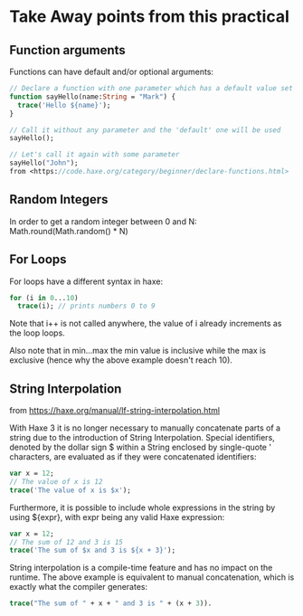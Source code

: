 # Take Away points from this practical

## Function arguments

Functions can have default and/or optional arguments:

```Haxe
// Declare a function with one parameter which has a default value set
function sayHello(name:String = "Mark") {
  trace('Hello ${name}');
}

// Call it without any parameter and the 'default' one will be used
sayHello();

// Let's call it again with some parameter
sayHello("John");
from <https://code.haxe.org/category/beginner/declare-functions.html>
```

## Random Integers

In order to get a random integer between 0 and N:
Math.round(Math.random() * N)

## For Loops

For loops have a different syntax in haxe:

```Haxe
for (i in 0...10)
  trace(i); // prints numbers 0 to 9
```

Note that i++ is not called anywhere, the value of i already increments as the loop loops.

Also note that in min...max the min value is inclusive while the max is exclusive (hence why the above example doesn't reach 10).

## String Interpolation

from <https://haxe.org/manual/lf-string-interpolation.html>

With Haxe 3 it is no longer necessary to manually concatenate parts of a string due to the introduction of String Interpolation. Special identifiers, denoted by the dollar sign $ within a String enclosed by single-quote ' characters, are evaluated as if they were concatenated identifiers:

```Haxe
var x = 12;
// The value of x is 12
trace('The value of x is $x');
```

Furthermore, it is possible to include whole expressions in the string by using ${expr}, with expr being any valid Haxe expression:

```Haxe
var x = 12;
// The sum of 12 and 3 is 15
trace('The sum of $x and 3 is ${x + 3}');
```

String interpolation is a compile-time feature and has no impact on the runtime. The above example is equivalent to manual concatenation, which is exactly what the compiler generates:

```Haxe
trace("The sum of " + x + " and 3 is " + (x + 3)).
```
